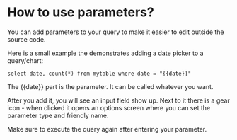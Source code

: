# How to use parameters?

You can add parameters to your query to make it easier to edit outside the source code.

Here is a small example the demonstrates adding a date picker to a query/chart:

`select date, count(*)
from mytable
where date = "{{date}}"`

The {{date}} part is the parameter. It can be called whatever you want.

After you add it, you will see an input field show up. Next to it there is a gear icon - when clicked it opens an options screen where you can set the parameter type and friendly name.

Make sure to execute the query again after entering your parameter.
